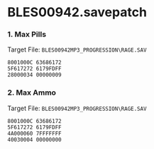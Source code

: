 # BLES00942.savepatch

### 1. Max Pills

Target File: `BLES00942MP3_PROGRESSION\RAGE.SAV`

```
8001000C 63686172
5F617272 6179FDFF
28000034 00000009
```

### 2. Max Ammo

Target File: `BLES00942MP3_PROGRESSION\RAGE.SAV`

```
8001000C 63686172
5F617272 6179FDFF
4A000060 7FFFFFFF
40030004 00000000
```

